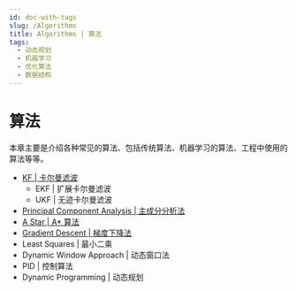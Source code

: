 ```yaml
---
id: doc-with-tags
slug: /Algorithms
title: Algorithms | 算法
tags:
  - 动态规划
  - 机器学习
  - 优化算法
  - 数据结构
---
```


# 算法
本章主要是介绍各种常见的算法、包括传统算法、机器学习的算法、工程中使用的算法等等。
- [KF | 卡尔曼滤波](./Estimation%20Algorithm/Kalman.md)
  - EKF | 扩展卡尔曼滤波
  - UKF | 无迹卡尔曼滤波
- [Principal Component Analysis | 主成分分析法](./Mathematical%20Algorithms/PCA.md)
- [A Star | A* 算法](./Search%20Algorithms/A.md)
- [Gradient Descent | 梯度下降法](./Optimization%20Algorithms/Gradient%20Descent/Gradient%20descent.md)
- Least Squares | 最小二乘
- Dynamic Window Approach | 动态窗口法
- PID | 控制算法
- Dynamic Programming | 动态规划